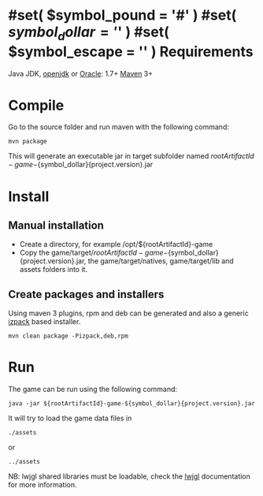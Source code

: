#set( $symbol_pound = '#' )
#set( $symbol_dollar = '$' )
#set( $symbol_escape = '\' )
Requirements
============

Java JDK, [openjdk](http://openjdk.java.net/) or [Oracle](http://java.com): 1.7+
[Maven](http://www.maven.org) 3+

Compile
=======

Go to the source folder and run maven with the following command:

	mvn package

This will generate an executable jar in target subfolder named ${rootArtifactId}-game-${symbol_dollar}{project.version}.jar

Install
=======

Manual installation
-------------------

- Create a directory, for example /opt/${rootArtifactId}-game
- Copy the game/target/${rootArtifactId}-game-${symbol_dollar}{project.version}.jar, the game/target/natives, game/target/lib and assets folders into it.

Create packages and installers
------------------------------

Using maven 3 plugins, rpm and deb can be generated and also a generic [izpack](www.izpack.org) based installer.

	mvn clean package -Pizpack,deb,rpm

Run
===


The game can be run using the following command:

	java -jar ${rootArtifactId}-game-${symbol_dollar}{project.version}.jar

It will try to load the game data files in

	./assets

or

	../assets

NB: lwjgl shared libraries must be loadable, check the [lwjgl](www.lwjgl.org) documentation for more information.

